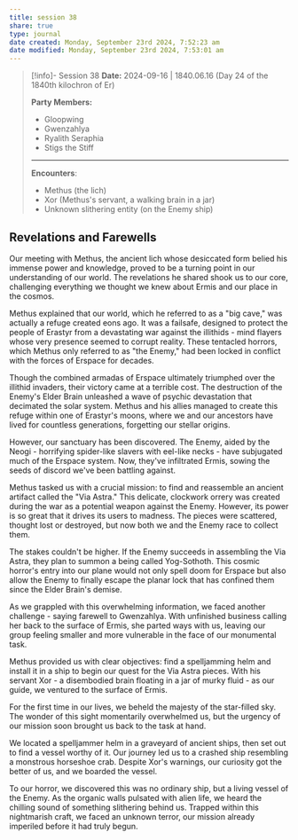 ```yaml
---
title: session 38
share: true
type: journal
date created: Monday, September 23rd 2024, 7:52:23 am
date modified: Monday, September 23rd 2024, 7:53:01 am
---
```


> [!info]- Session 38 **Date:** 2024-09-16 | 1840.06.16 (Day 24 of the 1840th kilochron of Er)
>
> **Party Members:**
> 
> - Gloopwing
> - Gwenzahlya 
> - Ryalith Seraphia 
> - Stigs the Stiff 
> 
> ---
> 
> **Encounters**:
> 
> - Methus (the lich)
> - Xor (Methus's servant, a walking brain in a jar)
> - Unknown slithering entity (on the Enemy ship)



## Revelations and Farewells

Our meeting with Methus, the ancient lich whose desiccated form belied his immense power and knowledge, proved to be a turning point in our understanding of our world. The revelations he shared shook us to our core, challenging everything we thought we knew about Ermis and our place in the cosmos.

Methus explained that our world, which he referred to as a "big cave," was actually a refuge created eons ago. It was a failsafe, designed to protect the people of Erastyr from a devastating war against the illithids - mind flayers whose very presence seemed to corrupt reality. These tentacled horrors, which Methus only referred to as "the Enemy," had been locked in conflict with the forces of Erspace for decades.

Though the combined armadas of Erspace ultimately triumphed over the illithid invaders, their victory came at a terrible cost. The destruction of the Enemy's Elder Brain unleashed a wave of psychic devastation that decimated the solar system. Methus and his allies managed to create this refuge within one of Erastyr's moons, where we and our ancestors have lived for countless generations, forgetting our stellar origins.

However, our sanctuary has been discovered. The Enemy, aided by the Neogi - horrifying spider-like slavers with eel-like necks - have subjugated much of the Erspace system. Now, they've infiltrated Ermis, sowing the seeds of discord we've been battling against.

Methus tasked us with a crucial mission: to find and reassemble an ancient artifact called the "Via Astra." This delicate, clockwork orrery was created during the war as a potential weapon against the Enemy. However, its power is so great that it drives its users to madness. The pieces were scattered, thought lost or destroyed, but now both we and the Enemy race to collect them.

The stakes couldn't be higher. If the Enemy succeeds in assembling the Via Astra, they plan to summon a being called Yog-Sothoth. This cosmic horror's entry into our plane would not only spell doom for Erspace but also allow the Enemy to finally escape the planar lock that has confined them since the Elder Brain's demise.

As we grappled with this overwhelming information, we faced another challenge - saying farewell to Gwenzahlya. With unfinished business calling her back to the surface of Ermis, she parted ways with us, leaving our group feeling smaller and more vulnerable in the face of our monumental task.

Methus provided us with clear objectives: find a spelljamming helm and install it in a ship to begin our quest for the Via Astra pieces. With his servant Xor - a disembodied brain floating in a jar of murky fluid - as our guide, we ventured to the surface of Ermis.

For the first time in our lives, we beheld the majesty of the star-filled sky. The wonder of this sight momentarily overwhelmed us, but the urgency of our mission soon brought us back to the task at hand.

We located a spelljammer helm in a graveyard of ancient ships, then set out to find a vessel worthy of it. Our journey led us to a crashed ship resembling a monstrous horseshoe crab. Despite Xor's warnings, our curiosity got the better of us, and we boarded the vessel.

To our horror, we discovered this was no ordinary ship, but a living vessel of the Enemy. As the organic walls pulsated with alien life, we heard the chilling sound of something slithering behind us. Trapped within this nightmarish craft, we faced an unknown terror, our mission already imperiled before it had truly begun.